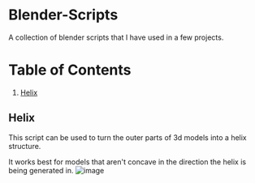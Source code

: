 # Blender-Scripts
A collection of blender scripts that I have used in a few projects.

# Table of Contents
1. [Helix](#helix)

## Helix
This script can be used to turn the outer parts of 3d models into a helix structure.

It works best for models that aren't concave in the direction the helix is being generated in.
![image](https://github.com/Rasmusdas/Blender-Scripts/assets/41579773/1dd0c291-9940-4b13-a859-7f0a629b1d5b)


